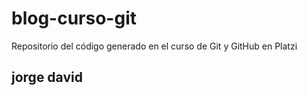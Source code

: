 # blog-curso-git
Repositorio del código generado en el curso de Git y GitHub en Platzi

## jorge david
